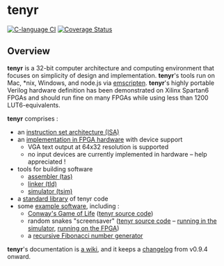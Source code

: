 # tenyr
[![C-language CI](https://github.com/kulp/tenyr/workflows/C-language%20CI/badge.svg)](https://github.com/kulp/tenyr/actions?query=workflow%3A%22C-language+CI%22)
[![Coverage Status](https://img.shields.io/codecov/c/github/kulp/tenyr.svg)](https://codecov.io/github/kulp/tenyr)

## Overview

**tenyr** is a 32-bit computer architecture and computing environment that
focuses on simplicity of design and implementation. **tenyr**'s tools run on
Mac, \*nix, Windows, and node.js via [emscripten]. **tenyr**'s highly portable
Verilog hardware definition has been demonstrated on Xilinx Spartan6 FPGAs and
should run fine on many FPGAs while using less than 1200 LUT6-equivalents.

**tenyr** comprises :

* an [instruction set architecture (ISA)](https://github.com/kulp/tenyr/wiki/Assembly-language)
* an [implementation in FPGA hardware](https://github.com/kulp/tenyr/tree/develop/hw/verilog) with device support
  * VGA text output at 64x32 resolution is supported
  * no input devices are currently implemented in hardware &ndash; help appreciated !
* tools for building software
  * [assembler (tas)](https://github.com/kulp/tenyr/wiki/Assembler)
  * [linker (tld)](https://github.com/kulp/tenyr/wiki/Linker)
  * [simulator (tsim)](https://github.com/kulp/tenyr/wiki/Simulator)
* a [standard library](https://github.com/kulp/tenyr/tree/develop/lib) of tenyr code
* some [example software](https://github.com/kulp/tenyr/tree/develop/ex), including :
  * [Conway's Game of Life](https://en.wikipedia.org/wiki/Conway%27s_Game_of_Life) ([tenyr source code](https://github.com/kulp/tenyr/blob/develop/ex/bm_conway.tas))
  * random snakes "screensaver" ([tenyr source code](https://github.com/kulp/tenyr/blob/develop/ex/bm_snake.tas) &ndash; [running in the simulator](https://vimeo.com/98338696), [running on the FPGA](https://vimeo.com/103773300))
  * a [recursive Fibonacci number generator](https://github.com/kulp/tenyr/blob/develop/ex/bm_fib.tas)

**tenyr**'s documentation is [a wiki](https://github.com/kulp/tenyr/wiki), and it keeps a [changelog](Changelog.md) from v0.9.4 onward.

[emscripten]: https://github.com/emscripten-core/emscripten
